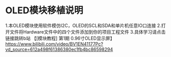 
# OLED模块移植说明

1.本OLED模块使用软件模仿I2C，OLED的SCL和SDA和单片机任意IO口连接
2.打开文件将Hardware文件中的四个文件添加到你的项目工程文件
3.具体学习请点击链接跳转b站
【[模块教程] 第1期 0.96寸OLED显示屏】https://www.bilibili.com/video/BV1EN41177Pc?vd_source=612a498f61386380ec1fb4bc86598294